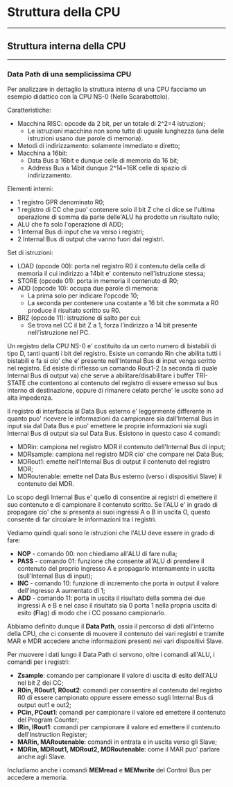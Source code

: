 # Struttura della CPU
___

## Struttura interna della CPU
___

### Data Path di una semplicissima CPU

Per analizzare in dettaglio la struttura interna di una CPU facciamo un esempio didattico con la CPU NS-0 (Nello Scarabottolo).

Caratteristiche:
* Macchina RISC: opcode da 2 bit, per un totale di 2^2=4 istruzioni;
  * Le istruzioni macchina non sono tutte di uguale lunghezza (una delle istruzioni usano due parole di memoria).
* Metodi di indirizzamento: solamente immediato e diretto;
* Macchina a 16bit: 
  * Data Bus a 16bit e dunque celle di memoria da 16 bit;
  * Address Bus a 14bit dunque 2^14=16K celle di spazio di indirizzamento.

Elementi interni:
* 1 registro GPR denominato R0;
* 1 registro di CC che puo' contenere solo il bit Z che ci dice se l'ultima operazione di somma da parte delle'ALU ha prodotto un risultato nullo;
* ALU che fa solo l'operazione di ADD;
* 1 Internal Bus di input che va verso i registri;
* 2 Internal Bus di output che vanno fuori dai registri.

Set di istruzioni:
* LOAD (opcode 00): porta nel registro R0 il contenuto della cella di memoria il cui indirizzo a 14bit e' contenuto nell'istruzione stessa;
* STORE (opcode 01): porta in memoria il contenuto di R0;
* ADD (opcode 10): occupa due parole di memoria:
  * La prima solo per indicare l'opcode 10;
  * La seconda per contenere una costante a 16 bit che sommata a R0 produce il risultato scritto su R0.
* BRZ (opcode 11): istruzione di salto per cui:
  * Se trova nel CC il bit Z a 1, forza l'indirizzo a 14 bit presente nell'istruzione nel PC.

Un registro della CPU NS-0 e' costituito da un certo numero di bistabili di tipo D, tanti quanti i bit del registro. 
Esiste un comando Rin che abilita tutti i bistabili e fa si cio' che e' presente nell'Internal Bus di input venga scritto nel registro. Ed esiste di riflesso un comando Rout1-2 (a seconda di quale Internal Bus di output va) che serve a abilitare/disabilitare i buffer TRI-STATE che contentono al contenuto del registro di essere emesso sul bus interno di destinazione, oppure di rimanere celato perche' le uscite sono ad alta impedenza.

Il registro di interfaccia al Data Bus esterno e' leggermente differente in quanto puo' ricevere le informazioni da campionare sia dall'Internal Bus in input sia dal Data Bus e puo' emettere le proprie informazioni sia sugli Internal Bus di output sia sul Data Bus.
Esistono in questo caso 4 comandi:
* MDRin: campiona nel registro MDR il contenuto dell'Internal Bus di input;
* MDRsample: campiona nel registro MDR cio' che compare nel Data Bus;
* MDRout1: emette nell'Internal Bus di output il contenuto del registro MDR;
* MDRoutenable: emette nel Data Bus esterno (verso i dispositivi Slave) il contenuto dei MDR.

Lo scopo degli Internal Bus e' quello di consentire ai registri di emettere il suo contenuto e di campionare il contenuto scritto.
Se l'ALU e' in grado di propagare cio' che si presenta ai suoi ingressi A o B in uscita O, questo consente di far circolare le informazioni tra i registri.

Vediamo quindi quali sono le istruzioni che l'ALU deve essere in grado di fare:
* **NOP** - comando 00: non chiediamo all'ALU di fare nulla;
* **PASS** - comando 01: funzione che consente all'ALU di prendere il contenuto del proprio ingresso A e propagarlo internamente in uscita (sull'Internal Bus di input);
* **INC** - comando 10: funzione di incremento che porta in output il valore dell'ingresso A aumentato di 1;
* **ADD** - comando 11: porta in uscita il risultato della somma dei due ingressi A e B e nel caso il risultato sia 0 porta 1 nella propria uscita di esito (**F**lag) di modo che i CC possano campionarlo.
  
Abbiamo definito dunque il **Data Path**, ossia il percorso di dati all'interno della CPU, che ci consente di muovere il contenuto dei vari registri e tramite MAR e MDR accedere anche informazioni presenti nei vari dispositivi Slave.

Per muovere i dati lungo il Data Path ci servono, oltre i comandi all'ALU, i comandi per i registri:
* **Zsample**: comando per campionare il valore di uscita di esito dell'ALU nel bit Z dei CC;
* **R0in, R0out1, R0out2**: comandi per consentire al contenuto del registro R0 di essere campionato oppure essere emesso sugli Internal Bus di output out1 e out2;
* **PCin, PCout1**: comandi per campionare il valore ed emettere il contenuto del Program Counter;
* **IRin, IRout1**: comandi per campionare il valore ed emettere il contenuto dell'Instruction Register;
* **MARin, MARoutenable**: comandi in entrata e in uscita verso gli Slave;
* **MDRin, MDRout1, MDRout2, MDRoutenable**: come il MAR puo' parlare anche agli Slave.

Includiamo anche i comandi **MEMread** e **MEMwrite** del Control Bus per accedere a memoria.